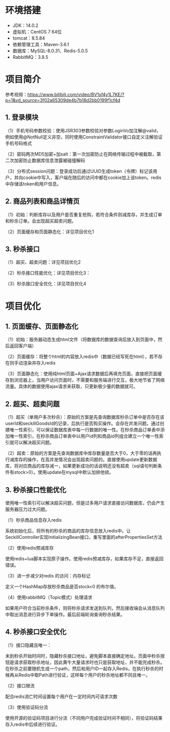 # 环境搭建
- JDK：14.0.2
- 虚拟机：CentOS 7 64位
- tomcat：8.5.84
- 依赖管理工具：Maven-3.6.1 
- 数据库：MySQL-8.0.31、Redis-5.0.5
- RabbitMQ：3.8.5
# 项目简介
参考视频：https://www.bilibili.com/video/BV1sf4y1L7KE/?p=1&vd_source=3f02a65309de4b7b18d2bb0199f1cf4d
## 1. 登录模块
（1）手机号码参数校验：使用JSR303参数校验对参数LoginVo加注解@valid，例如使用@NotNull定义非空，同时使用ConstraintValidator接口自定义注解验证手机号码格式

（2）密码两次MD5加密+加salt：第一次加密防止在网络传输过程中被截取，第二次加密防止数据库信息泄露被碰撞解码

（3）分布式session问题：登录成功后通过UUID生成token（令牌）标记该用户，并向cookie中写入，客户端在随后的访问中都在cookie加上该token。redis中存储该token和用户信息。

## 2. 商品列表和商品详情页
（1）初始：判断库存以及用户是否重复抢购，若符合条件则减库存，并生成订单和秒杀订单。会出现超买超卖问题。

（2）页面缓存和页面静态化：详见项目优化1

## 3. 秒杀接口
（1）超买、超卖问题：详见项目优化2

（2）秒杀接口性能优化：详见项目优化3：

（3）秒杀接口安全优化：详见项目优化4

# 项目优化
## 1. 页面缓存、页面静态化
（1）初始：服务器动态生成html文件（将数据库的数据查询后放入到页面中，然后返回客户端）

（2）页面缓存：将整个html的内容放入redis中（数据已经写死在html），若不存在则手动渲染并存入redis

（3）页面静态化：使用纯html页面+Ajax请求数据后再填充页面，直接把页面缓存到浏览器上，当用户访问页面时，不需要和服务端进行交互，极大地节省了网络流量。具体的数据使用ajax请求来获取，只更新极少量的数据就可。

## 2. 超买、超卖问题
（1）超买（单用户多次秒杀）：原始的方案是先查询数据库秒杀订单中是否存在该userId和seckillGoodsId的记录，后执行是否购买操作。会存在并发问题。通过创建唯一性索引，可以保证数据库表中每一行数据的唯一性。在秒杀商品订单表中添加唯一性索引，在秒杀商品订单表中以用户id列和商品id列组合建立一个唯一性索引就可以解决超买问题。
		 
（2）超卖：原始的方案是先查询数据库中库存数量是否大于0，大于零的话再执行减库存的操作，在高并发情况会出现超卖问题的。直接使用update更新数据库，将对应商品的库存减一，如果更新成功的话说明还没有超卖（sql语句判断条件有stock>0）。使用update在mysql中默认加排他锁。
## 3. 秒杀接口性能优化
使用唯一性索引可以解决超买问题，但是过多用户请求直接访问数据库，仍会产生服务器压力过大问题。

（1）秒杀商品信息存入redis

系统初始化后，将所有的秒杀的商品的库存信息放入redis中。让SeckillController实现InitializingBean接口，重写里面的afterPropertiesSet方法

（2）使用redis预减库存

使用redis+lua脚本实现原子操作。使用redis预减库存，如果库存不足，直接返回错误。

（3）进一步减少对redis 的访问：内存标记

定义一个HashMap存放秒杀商品是否stock<0 的布尔值。

（4）使用rabbitMQ（Topic模式）处理请求

如果用户符合当前秒杀条件，则将秒杀请求发送到队列，然后接收端会从消息队列中取出消息进行异步下单操作。最后前端轮询查询秒杀结果。
## 4. 秒杀接口安全优化

（1）接口隐藏且唯一：

未到秒杀开始时间时，隐藏秒杀接口地址，避免脚本直接确定地址。页面中秒杀按钮是请求获取秒杀地址，因此黄牛大量请求时也只是获取地址，并不能完成秒杀。
在秒杀之前要随机生成一个path，然后和用户ID一起存入Redis，在执行秒杀的时候再从Redis中取Path进行验证，这样每个用户的秒杀地址都不同且唯一。

（2）接口限流

配合redis消亡时间设置每个用户在一定时间内可请求次数

（3）使用验证码分流

使用开源的验证码项目进行分流（不同用户完成验证时间不相同），将验证码结果存入redis中后续进行验证。
